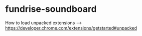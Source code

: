 # fundrise-soundboard

How to load unpacked extensions --> https://developer.chrome.com/extensions/getstarted#unpacked
